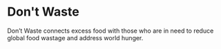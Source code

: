 # Don't Waste
Don’t Waste connects excess food with those who are in need to reduce global food wastage and address world hunger. 
